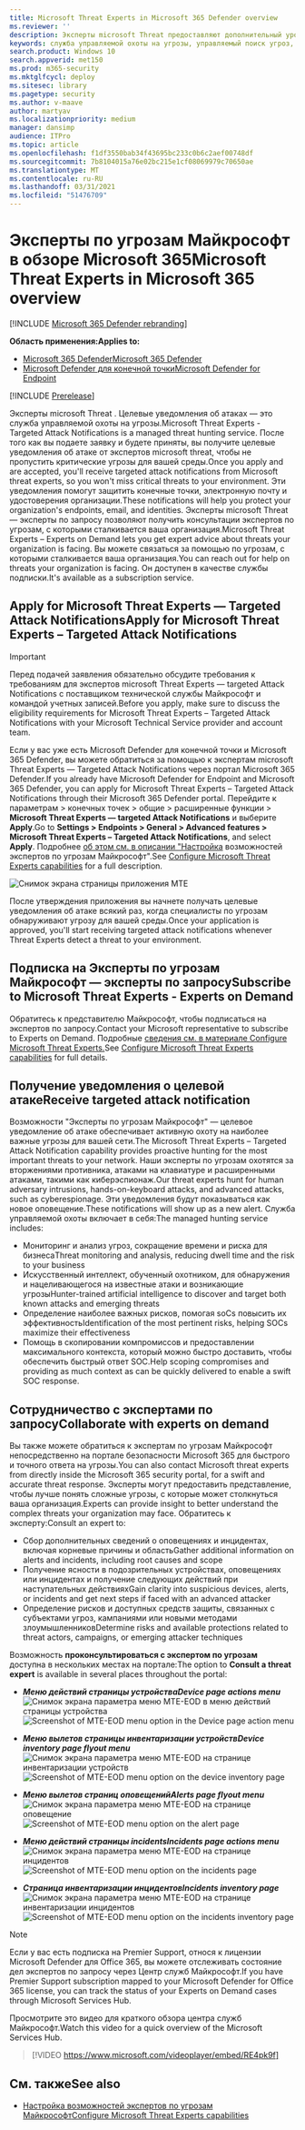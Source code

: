 ```yaml
---
title: Microsoft Threat Experts in Microsoft 365 Defender overview
ms.reviewer: ''
description: Эксперты microsoft Threat предоставляют дополнительный уровень знаний для Microsoft 365 Defender.
keywords: служба управляемой охоты на угрозы, управляемый поиск угроз, служба управляемого обнаружения и реагирования (MDR), MTE, Эксперты по угрозам Майкрософт
search.product: Windows 10
search.appverid: met150
ms.prod: m365-security
ms.mktglfcycl: deploy
ms.sitesec: library
ms.pagetype: security
ms.author: v-maave
author: martyav
ms.localizationpriority: medium
manager: dansimp
audience: ITPro
ms.topic: article
ms.openlocfilehash: f1df3550bab34f43695bc233c0b6c2aef00748df
ms.sourcegitcommit: 7b8104015a76e02bc215e1cf08069979c70650ae
ms.translationtype: MT
ms.contentlocale: ru-RU
ms.lasthandoff: 03/31/2021
ms.locfileid: "51476709"
---
```

# <a name="microsoft-threat-experts-in-microsoft-365-overview"></a><span data-ttu-id="98730-104">Эксперты по угрозам Майкрософт в обзоре Microsoft 365</span><span class="sxs-lookup"><span data-stu-id="98730-104">Microsoft Threat Experts in Microsoft 365 overview</span></span>

[!INCLUDE [Microsoft 365 Defender rebranding](../includes/microsoft-defender.md)]

<span data-ttu-id="98730-105">**Область применения:**</span><span class="sxs-lookup"><span data-stu-id="98730-105">**Applies to:**</span></span>

- [<span data-ttu-id="98730-106">Microsoft 365 Defender</span><span class="sxs-lookup"><span data-stu-id="98730-106">Microsoft 365 Defender</span></span>](https://go.microsoft.com/fwlink/?linkid=2118804)
- [<span data-ttu-id="98730-107">Microsoft Defender для конечной точки</span><span class="sxs-lookup"><span data-stu-id="98730-107">Microsoft Defender for Endpoint</span></span>](https://go.microsoft.com/fwlink/p/?linkid=2146631)

[!INCLUDE [Prerelease](../includes/prerelease.md)]

<span data-ttu-id="98730-108">Эксперты microsoft Threat . Целевые уведомления об атаках — это служба управляемой охоты на угрозы.</span><span class="sxs-lookup"><span data-stu-id="98730-108">Microsoft Threat Experts - Targeted Attack Notifications is a managed threat hunting service.</span></span> <span data-ttu-id="98730-109">После того как вы подаете заявку и будете приняты, вы получите целевые уведомления об атаке от экспертов microsoft threat, чтобы не пропустить критические угрозы для вашей среды.</span><span class="sxs-lookup"><span data-stu-id="98730-109">Once you apply and are accepted, you'll receive targeted attack notifications from Microsoft threat experts, so you won't miss critical threats to your environment.</span></span> <span data-ttu-id="98730-110">Эти уведомления помогут защитить конечные точки, электронную почту и удостоверения организации.</span><span class="sxs-lookup"><span data-stu-id="98730-110">These notifications will help you protect your organization's endpoints, email, and identities.</span></span>
<span data-ttu-id="98730-111">Эксперты microsoft Threat — эксперты по запросу позволяют получить консультации экспертов по угрозам, с которыми сталкивается ваша организация.</span><span class="sxs-lookup"><span data-stu-id="98730-111">Microsoft Threat Experts – Experts on Demand lets you get expert advice about threats your organization is facing.</span></span> <span data-ttu-id="98730-112">Вы можете связаться за помощью по угрозам, с которыми сталкивается ваша организация.</span><span class="sxs-lookup"><span data-stu-id="98730-112">You can reach out for help on threats your organization is facing.</span></span> <span data-ttu-id="98730-113">Он доступен в качестве службы подписки.</span><span class="sxs-lookup"><span data-stu-id="98730-113">It's available as a subscription service.</span></span>

## <a name="apply-for-microsoft-threat-experts--targeted-attack-notifications"></a><span data-ttu-id="98730-114">Apply for Microsoft Threat Experts — Targeted Attack Notifications</span><span class="sxs-lookup"><span data-stu-id="98730-114">Apply for Microsoft Threat Experts – Targeted Attack Notifications</span></span>

> [!IMPORTANT]
> <span data-ttu-id="98730-115">Перед подачей заявления обязательно обсудите требования к требованиям для экспертов microsoft Threat Experts — targeted Attack Notifications с поставщиком технической службы Майкрософт и командой учетных записей.</span><span class="sxs-lookup"><span data-stu-id="98730-115">Before you apply, make sure to discuss the eligibility requirements for Microsoft Threat Experts – Targeted Attack Notifications  with your Microsoft Technical Service provider and account team.</span></span>

<span data-ttu-id="98730-116">Если у вас уже есть Microsoft Defender для конечной точки и Microsoft 365 Defender, вы можете обратиться за помощью к экспертам microsoft Threat Experts — Targeted Attack Notifications через портал Microsoft 365 Defender.</span><span class="sxs-lookup"><span data-stu-id="98730-116">If you already have Microsoft Defender for Endpoint and Microsoft 365 Defender, you can apply for Microsoft Threat Experts – Targeted Attack Notifications through their Microsoft 365 Defender portal.</span></span> <span data-ttu-id="98730-117">Перейдите к параметрам > конечных точек > общие > расширенные функции > **Microsoft Threat Experts — targeted Attack Notifications** и выберите **Apply**.</span><span class="sxs-lookup"><span data-stu-id="98730-117">Go to **Settings > Endpoints > General > Advanced features > Microsoft Threat Experts – Targeted Attack Notifications**, and select **Apply**.</span></span> <span data-ttu-id="98730-118">Подробнее [об этом см. в описании "Настройка](./configure-microsoft-threat-experts.md) возможностей экспертов по угрозам Майкрософт".</span><span class="sxs-lookup"><span data-stu-id="98730-118">See [Configure Microsoft Threat Experts capabilities](./configure-microsoft-threat-experts.md) for a full description.</span></span>

![Снимок экрана страницы приложения MTE](../../media/mte/mte-collaboratewithmte.png)

<span data-ttu-id="98730-120">После утверждения приложения вы начнете получать целевые уведомления об атаке всякий раз, когда специалисты по угрозам обнаруживают угрозу для вашей среды.</span><span class="sxs-lookup"><span data-stu-id="98730-120">Once your application is approved, you'll start receiving targeted attack notifications whenever Threat Experts detect a threat to your environment.</span></span>

## <a name="subscribe-to-microsoft-threat-experts---experts-on-demand"></a><span data-ttu-id="98730-121">Подписка на Эксперты по угрозам Майкрософт — эксперты по запросу</span><span class="sxs-lookup"><span data-stu-id="98730-121">Subscribe to Microsoft Threat Experts - Experts on Demand</span></span>

<span data-ttu-id="98730-122">Обратитесь к представителю Майкрософт, чтобы подписаться на экспертов по запросу.</span><span class="sxs-lookup"><span data-stu-id="98730-122">Contact your Microsoft representative to subscribe to Experts on Demand.</span></span>  <span data-ttu-id="98730-123">Подробные [сведения см. в материале Configure Microsoft Threat Experts.](./configure-microsoft-threat-experts.md)</span><span class="sxs-lookup"><span data-stu-id="98730-123">See [Configure Microsoft Threat Experts capabilities](./configure-microsoft-threat-experts.md) for full details.</span></span>

## <a name="receive-targeted-attack-notification"></a><span data-ttu-id="98730-124">Получение уведомления о целевой атаке</span><span class="sxs-lookup"><span data-stu-id="98730-124">Receive targeted attack notification</span></span>

<span data-ttu-id="98730-125">Возможности "Эксперты по угрозам Майкрософт" — целевое уведомление об атаке обеспечивает активную охоту на наиболее важные угрозы для вашей сети.</span><span class="sxs-lookup"><span data-stu-id="98730-125">The Microsoft Threat Experts – Targeted Attack Notification capability provides proactive hunting for the most important threats to your network.</span></span> <span data-ttu-id="98730-126">Наши эксперты по угрозам охотятся за вторжениями противника, атаками на клавиатуре и расширенными атаками, такими как киберэспионаж.</span><span class="sxs-lookup"><span data-stu-id="98730-126">Our threat experts hunt for human adversary intrusions, hands-on-keyboard attacks, and advanced attacks, such as cyberespionage.</span></span> <span data-ttu-id="98730-127">Эти уведомления будут показываться как новое оповещение.</span><span class="sxs-lookup"><span data-stu-id="98730-127">These notifications will show up as a new alert.</span></span> <span data-ttu-id="98730-128">Служба управляемой охоты включает в себя:</span><span class="sxs-lookup"><span data-stu-id="98730-128">The managed hunting service includes:</span></span>

- <span data-ttu-id="98730-129">Мониторинг и анализ угроз, сокращение времени и риска для бизнеса</span><span class="sxs-lookup"><span data-stu-id="98730-129">Threat monitoring and analysis, reducing dwell time and the risk to your business</span></span>
- <span data-ttu-id="98730-130">Искусственный интеллект, обученный охотником, для обнаружения и нацеливающегося на известные атаки и возникающие угрозы</span><span class="sxs-lookup"><span data-stu-id="98730-130">Hunter-trained artificial intelligence to discover and target both known attacks and emerging threats</span></span>
- <span data-ttu-id="98730-131">Определение наиболее важных рисков, помогая soCs повысить их эффективность</span><span class="sxs-lookup"><span data-stu-id="98730-131">Identification of the most pertinent risks, helping SOCs maximize their effectiveness</span></span>
- <span data-ttu-id="98730-132">Помощь в скопировании компромиссов и предоставлении максимального контекста, который можно быстро доставить, чтобы обеспечить быстрый ответ SOC.</span><span class="sxs-lookup"><span data-stu-id="98730-132">Help scoping compromises and providing as much context as can be quickly delivered to enable a swift SOC response.</span></span>

## <a name="collaborate-with-experts-on-demand"></a><span data-ttu-id="98730-133">Сотрудничество с экспертами по запросу</span><span class="sxs-lookup"><span data-stu-id="98730-133">Collaborate with experts on demand</span></span>

<span data-ttu-id="98730-134">Вы также можете обратиться к экспертам по угрозам Майкрософт непосредственно на портале безопасности Microsoft 365 для быстрого и точного ответа на угрозы.</span><span class="sxs-lookup"><span data-stu-id="98730-134">You can also contact Microsoft threat experts from directly inside the Microsoft 365 security portal, for a swift and accurate threat response.</span></span>  <span data-ttu-id="98730-135">Эксперты могут предоставить представление, чтобы лучше понять сложные угрозы, с которые может столкнуться ваша организация.</span><span class="sxs-lookup"><span data-stu-id="98730-135">Experts can provide insight to better understand the complex threats your organization may face.</span></span>  <span data-ttu-id="98730-136">Обратитесь к эксперту:</span><span class="sxs-lookup"><span data-stu-id="98730-136">Consult an expert to:</span></span>

- <span data-ttu-id="98730-137">Сбор дополнительных сведений о оповещениях и инцидентах, включая корневые причины и область</span><span class="sxs-lookup"><span data-stu-id="98730-137">Gather additional information on alerts and incidents, including root causes and scope</span></span>
- <span data-ttu-id="98730-138">Получение ясности в подозрительных устройствах, оповещениях или инцидентах и получение следующих действий при наступательных действиях</span><span class="sxs-lookup"><span data-stu-id="98730-138">Gain clarity into suspicious devices, alerts, or incidents and get next steps if faced with an advanced attacker</span></span>
- <span data-ttu-id="98730-139">Определение рисков и доступных средств защиты, связанных с субъектами угроз, кампаниями или новыми методами злоумышленников</span><span class="sxs-lookup"><span data-stu-id="98730-139">Determine risks and available protections related to threat actors, campaigns, or emerging attacker techniques</span></span>

<span data-ttu-id="98730-140">Возможность **проконсультироваться с экспертом по угрозам** доступна в нескольких местах на портале:</span><span class="sxs-lookup"><span data-stu-id="98730-140">The option to **Consult a threat expert** is available in several places throughout the portal:</span></span>

- <span data-ttu-id="98730-141"><i>**Меню действий страницы устройства**</i></span><span class="sxs-lookup"><span data-stu-id="98730-141"><i>**Device page actions menu**</i></span></span><BR>
<span data-ttu-id="98730-142">![Снимок экрана параметра меню MTE-EOD в меню действий страницы устройства](../../media/mte/device-actions-mte-highlighted.png)</span><span class="sxs-lookup"><span data-stu-id="98730-142">![Screenshot of MTE-EOD menu option in the Device page action menu](../../media/mte/device-actions-mte-highlighted.png)</span></span>

- <span data-ttu-id="98730-143"><i>**Меню вылетов страницы инвентаризации устройств**</i></span><span class="sxs-lookup"><span data-stu-id="98730-143"><i>**Device inventory page flyout menu**</i></span></span><BR>
<span data-ttu-id="98730-144">![Снимок экрана параметра меню MTE-EOD на странице инвентаризации устройств](../../media/mte/device-inventory-mte-highlighted.png)</span><span class="sxs-lookup"><span data-stu-id="98730-144">![Screenshot of MTE-EOD menu option on the device inventory page](../../media/mte/device-inventory-mte-highlighted.png)</span></span>

- <span data-ttu-id="98730-145"><i>**Меню вылетов страниц оповещений**</i></span><span class="sxs-lookup"><span data-stu-id="98730-145"><i>**Alerts page flyout menu**</i></span></span><BR>
<span data-ttu-id="98730-146">![Снимок экрана параметра меню MTE-EOD на странице оповещение](../../media/mte/alerts-actions-mte-highlighted.png)</span><span class="sxs-lookup"><span data-stu-id="98730-146">![Screenshot of MTE-EOD menu option on the alert page](../../media/mte/alerts-actions-mte-highlighted.png)</span></span>

- <span data-ttu-id="98730-147"><i>**Меню действий страницы incidents**</i></span><span class="sxs-lookup"><span data-stu-id="98730-147"><i>**Incidents page actions menu**</i></span></span><BR>
<span data-ttu-id="98730-148">![Снимок экрана параметра меню MTE-EOD на странице инцидентов](../../media/mte/incidents-action-mte-highlighted.png)</span><span class="sxs-lookup"><span data-stu-id="98730-148">![Screenshot of MTE-EOD menu option on the incidents page](../../media/mte/incidents-action-mte-highlighted.png)</span></span>

- <span data-ttu-id="98730-149"><i>**Страница инвентаризации инцидентов**</i></span><span class="sxs-lookup"><span data-stu-id="98730-149"><i>**Incidents inventory page**</i></span></span><BR>
<span data-ttu-id="98730-150">![Снимок экрана параметра меню MTE-EOD на странице инвентаризации инцидентов](../../media/mte/incidents-inventory-mte-highlighted.png)</span><span class="sxs-lookup"><span data-stu-id="98730-150">![Screenshot of MTE-EOD menu option on the incidents inventory page](../../media/mte/incidents-inventory-mte-highlighted.png)</span></span>

> [!NOTE]
> <span data-ttu-id="98730-151">Если у вас есть подписка на Premier Support, относя к лицензии Microsoft Defender для Office 365, вы можете отслеживать состояние дел экспертов по запросу через Центр служб Майкрософт.</span><span class="sxs-lookup"><span data-stu-id="98730-151">If you have Premier Support subscription mapped to your Microsoft Defender for Office 365 license, you can track the status of your Experts on Demand cases through Microsoft Services Hub.</span></span>

<span data-ttu-id="98730-152">Просмотрите это видео для краткого обзора центра служб Майкрософт.</span><span class="sxs-lookup"><span data-stu-id="98730-152">Watch this video for a quick overview of the Microsoft Services Hub.</span></span>

> [!VIDEO https://www.microsoft.com/videoplayer/embed/RE4pk9f]

## <a name="see-also"></a><span data-ttu-id="98730-153">См. также</span><span class="sxs-lookup"><span data-stu-id="98730-153">See also</span></span>

- [<span data-ttu-id="98730-154">Настройка возможностей экспертов по угрозам Майкрософт</span><span class="sxs-lookup"><span data-stu-id="98730-154">Configure Microsoft Threat Experts capabilities</span></span>](./configure-microsoft-threat-experts.md)
